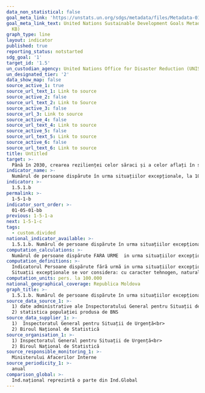 ```yaml
---
data_non_statistical: false
goal_meta_link: 'https://unstats.un.org/sdgs/metadata/files/Metadata-01-05-01.pdf '
goal_meta_link_text: United Nations Sustainable Development Goals Metadata (PDF 224
  KB)
graph_type: line
layout: indicator
published: true
reporting_status: notstarted
sdg_goal: '1'
target_id: '1.5'
un_custodian_agency: United Nations Office for Disaster Reduction (UNISDR)
un_designated_tier: '2'
data_show_map: false
source_active_1: true
source_url_text_1: Link to source
source_active_2: false
source_url_text_2: Link to Source
source_active_3: false
source_url_3: Link to source
source_active_4: false
source_url_text_4: Link to source
source_active_5: false
source_url_text_5: Link to source
source_active_6: false
source_url_text_6: Link to source
title: Untitled
target: >-
  Până în 2030, crearea rezilienței celor săraci și a celor aflați în situații vulnerabile și reducerea expunerii și vulnerabilității acestora la evenimente extreme legate de climă și alte șocuri și dezastre economice, sociale și de mediu
indicator_name: >-
  Numărul de persoane dispărute în urma situațiilor excepționale, la 100000 de locuitori
indicator: >-
  1.5.1.b
permalink: >-
  1-5-1-b
indicator_sort_order: >-
  01-05-01-bb
previous: 1-5-1-a
next: 1-5-1-c
tags:
  - custom.divided
national_indicator_available: >-
  1.5.1.b. Numărul de persoane dispărute în urma situațiilor excepționale, la 100.000 de locuitori
computation_calculations: >-
  Numărul de persoane dispărute FARA URME  in urma situațiilor excepționale / total populație *100.000, în funcție de  tipul de situație excepțională.
computation_definitions: >-
  Indicatorul Persoane dispărute fără urmă in urma situațiilor excepționale  măsoară numărul de persoane ale căror locații nu sunt cunoscute de la momentul producerii situației excepționale. Aceasta include persoanele presupuse a fi decedate, pentru care nu există dovezi fizice și pentru care a fost depus un raport oficial / legal privind dispariția persoanei la autoritățile competente. 42 ore după situația excepțională - este perioada maximă în care unei persoane i se poate aplica statutul de persoană dispărută sau presupusă decedată.<br> 
  Situații excepționale se vor considera: cu caracter tehnogen, natural și biologico-social. Situațiile excepționale se împart în următoarele tipuri: de obiect, locale, teritoriale, naționale și transfrontaliere (HG 1076/16.11.2010).
computation_units: pers. la 100.000
national_geographical_coverage: Republica Moldova
graph_title: >-
  1.5.1.b. Numărul de persoane dispărute în urma situațiilor excepționale, la 100.000 de locuitori
source_data_source_1: >-
  1) date administrative ale Inspectoratului General pentru Situații de Urgenta<br> 
  2) statistica populației produsa de BNS
source_data_supplier_1: >-
  1)  Inspectoratul General pentru Situații de Urgență<br> 
  2) Biroul Național de Statistică
source_organisation_1: >-
  1) Inspectoratul General pentru Situații de Urgență<br> 
  2) Biroul Național de Statistică
source_responsible_monitoring_1: >-
  Ministerului Afacerilor Interne
source_periodicity_1: >-
  anual
comparison_global: >-
  Ind.național reprezintă o parte din Ind.Global
---
```

